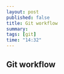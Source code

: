 ```yaml
---
layout: post
published: false
title: Git workflow
summary:
tags: [git]
time: "14:32"
---
```


## Git workflow ##

### 


